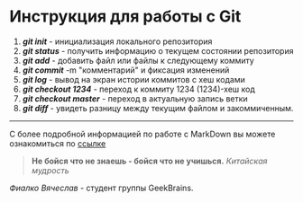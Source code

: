 # **Инструкция для работы с Git**


1. ***git init*** - инициализация локального репозитория
2. ***git status*** - получить информацию о текущем состоянии репозитория
3. ***git add*** - добавить файл или файлы к следующему коммиту
4. ***git commit*** -m "комментарий"  и фиксация изменений
5. ***git log*** - вывод на экран истории коммитов с хеш кодами
6. ***git checkout 1234*** - переход к коммиту 1234 (1234)-хеш код
7. ***git checkout master*** - переход в актуальную запись ветки
8. ***git diff*** - увидеть разницу между текущим файлом и закоммиченным.


 ***
С более подробной информацией по работе с MarkDown вы можете ознакомиться по [ссылке](http://docs.microsoft.com/ru-ru/contribute/markdown-reference)

> **Не бойся что не знаешь - бойся что не учишься.**   *Китайская мудрость*


 *Фиалко Вячеслав* - студент группы GeekBrains.